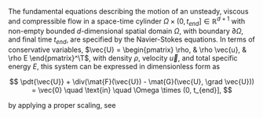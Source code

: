 The fundamental equations describing the motion of an unsteady, viscous and compressible flow in a space-time cylinder
$\Omega \times (0, t_{end}] \in \mathbb{R}^{d+1}$ with non-empty bounded $d$-dimensional spatial domain $\Omega$, with
boundary $\partial \Omega$, and final time $t_{end}$, are specified by the Navier-Stokes equations. In terms of
conservative variables, $\vec{U} = \begin{pmatrix} \rho, & \rho \vec{u}, & \rho E \end{pmatrix}^\T$, with density $\rho$, velocity $\vec{u}$, and total specific energy $E$,
this system can be expressed in dimensionless form as

$$
\pdt{\vec{U}} + \div(\mat{F}(\vec{U}) - \mat{G}(\vec{U}, \grad \vec{U})) = \vec{0} \quad \text{in} \quad \Omega \times (0, t_{end}],
$$

by applying a proper scaling, see 
<!-- 
$$
        \rhoref & := \rho^*_\infty, \qquad & \uref & := |\VEL^*_\infty|, \qquad & \Tref & := \theta^*_\infty (\gamma - 1) \Ma^2_\infty,  \qquad &  & \text{(aerodynamic)} \\
        \label{eq::acoustic-scaling}
        \rhoref & := \rho^*_\infty, \qquad & \uref & := c^*_\infty, \qquad      & \Tref & := \theta^*_\infty (\gamma - 1), \qquad               &  & \text{(acoustic)}
$$

depending on the flow regime under consideration, where $\theta$ and $c$ denote the temperature and speed of sound, respectively.
With the Mach number $\Mainf$, the Reynolds number $\Reinf$ and the Prandtl number $\Prinf$ defined as
\begin{align*}
    \Mainf & := \frac{|\VEL^*_\infty|}{c^*_\infty}, & \Reinf & := \frac{\uref \rho^*_\infty L^*}{\mu^*_\infty}, & \Prinf & := \frac{\mu^*_\infty c_p}{\kappa^*_\infty},
\end{align*}
the convective and the viscous fluxes are given by
\begin{align*}
    \F(\CVEC)              & = \begin{pmatrix}
                                   \rho \VEL^\T                  \\[0.8ex]
                                   \rho \VEL \otimes \VEL + p \I \\[0.8ex]
                                   \rho H \VEL^\T
                               \end{pmatrix},      &
    \G(\CVEC, \grad \CVEC) & = \frac{1}{\Reinf}\begin{pmatrix}
                                                   \vec{0}^\T \\[0.8ex]
                                                   \TAU       \\[0.8ex]
                                                   (\TAU \VEL - \frac{\HEAT}{\Prinf})^\T
                                               \end{pmatrix},
\end{align*}
respectively, where $p$ denotes the pressure, $H = E + p/\rho$ the total specific enthalpy,
$\TAU$ the deviatoric stress tensor, $\HEAT$ the heat flux, $\mu$ the dynamic viscosity,
$c_p$ the specific heat capacity, $\kappa$ the thermal conductivity and $L$ a characteristic length.
Assuming ideal gas conditions, Newtonian fluid and Fourier's law, the necessary
constitutive relations to close the system of equations \eqref{eq::Navier-Stokes} are
\begin{subequations}
    \begin{align}
        \gamma p & = \rho (\gamma - 1) \theta,                                                         \\
        \TAU     & = 2 \left[ \frac{\grad \VEL + (\grad \VEL)^\T}{2} - \frac{1}{3} \div(\VEL) \right], \\
        \HEAT    & = -\grad \theta,
    \end{align}
\end{subequations}
with heat capacity ratio $\gamma=1.4$ for air. In this setting the isentropic speed of sound $c$
is defined as
$$
    c = \sqrt{\gamma \frac{p}{\rho}} = \sqrt{(\gamma - 1) \theta}.
$$ -->

<!-- We consider the following quantities 

* $\rho$ ... density
* $p$ ... pressure
* $\vec{u} = (u_x, u_y, u_z)$ ...velocity
* $E$ ...total energy
* $\HEAT$ ...heat flux

 
and aim to solve

$$
    \begin{align*}
    \pdt{\rho} + \div{(\rho \vec{u})} &= 0, \\
    \pdt{(\rho \vec{u})} + \div{(\rho \vec{u} \otimes \vec{u})} &= \div{\TAU} -\grad{p} + \rho \vec{f}, \\
    \pdt{(\rho E)} + \div{(\rho E \vec{u})} &= \div{(\TAU \vec{u})} - \div{(p \vec{u})} + \rho \vec{f} \cdot \vec{u} - \div{\HEAT}.
    \end{align*}
$$

We define the specific energy $E$ as the sum of the specific kinetic energy $E_k$ and the specific inner energy $E_i$, hence leading to the following expression

$$
    \begin{align*}
    E &= E_i + E_k =  E_i + \tfrac{1}{2} |\vec{u}|^2
    \end{align*}
$$

## Constitutive Relations


For the time being we assume the simplest equation of state, namely the ideal gas law

$$
    \begin{align*}
    p &= \rho R T,
    \end{align*}
$$

which holds for a **calorically perfect gas**. In this special setting additional equations hold

$$
    \begin{align*}
    E_i &= c_v T, & \frac{c_p}{c_v} &= \gamma, & R = c_p - c_v. 
    \end{align*}
$$

As for the deviatoric stress tensor $\TAU$ we assume a Newtonian relationship between the stresses $\TAU$ and the rate-of-strain $\EPS$ 

$$
    \begin{align*}
    \TAU &= 2 \mu(T) \EPS = 2 \mu(T) \left[ \frac{\grad{\vec{u}} + (\grad{\vec{u}})^{\T}}{2}  - \frac{1}{3} \div \vec{u} \I \right],
    \end{align*}
$$

in which the viscosity $\mu$ is either constant or temperature dependent, given by *Sutherland's law*, respectively

$$
    \begin{align*}
    \mu(T) &:= \mu_0, & & & \mu(T) &:= \mu_0 \left(\frac{T}{T_0} \right)^\frac{3}{2} \frac{T_0 + S_0}{T + S_0}.
    \end{align*}
$$

As for the heatflux *Fourier's law* is considered

$$
    \begin{align*}
    \HEAT &= -k(T)  \grad T
    \end{align*}
$$


## Dimensionless Compressible Equations

We solve the Navier-Stokes equations in a dimensionless form. By this
approach settings with equal dimensionless numbers, such as *Reynolds
number*, *Mach number*, etc. produce equal results. From dimensional
analysis (*Buckingham*-$\pi$-*theorem*) one has to prescribe four
primal quantities in order to derive a dimensionless version of the
compressible Navier-Stokes equations. We opt for a
density-velocity-temperature dimensionalisation and introduce three
different scaling options:
* **Aerodynamic**

\begin{align*}
\Lref &= L, & \rhoref &= \rhoinf,  & \uref &= \uinf, & \Tref &= \Tinf (\gamma - 1) \Ma_\infty^2
\end{align*}


* **Acoustic**

\begin{align*}
\Lref &= L, & \rhoref &= \rhoinf,  & \uref &= \cinf, & \Tref &= \Tinf (\gamma - 1)
\end{align*}


* **Aeroacoustic**

\begin{align*}
\Lref &= L, & \rhoref &= \rhoinf,  & \uref &= \cinf (1 + \Ma_\infty), & \Tref &= \Tinf (\gamma - 1) (1+\Ma_\infty)^2
\end{align*}

 
The infinity subscript $_\infty$ denotes the free stream values of the flow. Note, that following relationship holds for all three scalings

\begin{align*}
\frac{\Tref}{\uref^2} &= \frac{\gamma - 1}{\gamma R} = \frac{1}{c_p}
\end{align*}


At this point it is possible to define dimensionless variables

\begin{align*}
\dl{x} &= \frac{x}{\Lref}, &  
\dl{t} &= \frac{t \uref}{\Lref}, & 
\dl{\vec{u}} &= \frac{\vec{u}}{\uref}, \\
\dl{\rho} &= \frac{\rho}{\rhoref}, & 
\dl{p} &= \frac{p}{\rhoref \uref^2}, &
\dl{T} &= \frac{T}{\Tref}, \\
\end{align*}

and the more important dimensionless numbers
* **Reynolds number**
  \begin{align*} 
  \Re_\infty := \frac{\rhoinf \uinf \Lref}{\mu_\infty} 
  \end{align*}

  * **Mach number**
  \begin{align*}\Ma_\infty := \frac{\uinf}{\cinf} = \frac{\uinf}{\sqrt{\gamma R \Tinf}}  \end{align*}

  * **Prandtl number**
  \begin{align*}\Pr_\infty := \frac{c_p \muinf}{k_\infty} \end{align*}

  * **Froude number**
  \begin{align*} \Fr_\infty := \sqrt{\frac{\uinf^2}{gL}} \end{align*}

Note, that for air one usually sets $\Pr_\infty = 0.72$, as the Prandtl number is almost constant over a broad temperature range.

### Derivation
* **Continuity Equation**
  \begin{align*}
  \pdt{\rho} + \div{(\rho \vec{u})} &= 0, \\
  \frac{\rhoref \uref}{\Lref} \pdtdl{\dl{\rho}} + \frac{\rhoref \uref}{\Lref} \dl{\div}(\dl{\rho} \dl{\vec{u}}) &= 0, \\
  \pdtdl{\dl{\rho}} + \dl{\div}(\dl{\rho} \dl{\vec{u}}) &= 0.
  \end{align*}
  

* **Momentum Equation**
  \begin{align*}
  \pdt{(\rho \vec{u})} + \div{(\rho \vec{u} \otimes \vec{u} + p \I)} &= \div{\TAU} + \rho \vec{f}, \\
  \frac{\rhoref \uref^2}{\Lref}  \pdtdl{(\dl{\rho} \dl{\vec{u}})} + 
  \frac{\rhoref \uref^2}{\Lref} \dl{\div}(\dl{\rho} \dl{\vec{u}} \otimes \dl{\vec{u}} + \dl{p} \I) &= 
  \frac{\muref \uref}{\Lref^2} \dl{\div}\dl{\TAU} + 
  \rhoref g \dl{\rho} \dl{\vec{f}}, \\
  \pdtdl{(\dl{\rho} \dl{\vec{u}})} + 
  \dl{\div}(\dl{\rho} \dl{\vec{u}} \otimes \dl{\vec{u}} + \dl{p} \I) &= 
  \frac{\muref}{\Lref \rhoref \uref} \dl{\div}\dl{\TAU} + \frac{g \Lref}{\uref^2} \dl{\rho} \dl{\vec{f}}, \\
  \pdtdl{(\dl{\rho} \dl{\vec{u}})} + 
  \dl{\div}(\dl{\rho} \dl{\vec{u}} \otimes \dl{\vec{u}} + \dl{p} \I) &= 
  \frac{1}{\Re_{\text{ref}}} \dl{\div}\dl{\TAU} + \frac{1}{\Fr^2_{\text{ref}}} \dl{\rho} \dl{\vec{f}}.
  \end{align*}
  

* **Energy Equation**
  \begin{align*}
  \pdt{(\rho E)} + \div{([\rho E + p] \vec{u})} &= \div{(\TAU \vec{u})} - \div{\HEAT} + \rho \vec{f} \cdot \vec{u} , \\
  \frac{\rhoref \uref^3}{\Lref}\pdtdl{(\dl{\rho} \dl{E})} + 
  \frac{\rhoref \uref^3}{\Lref} \dl{\div}([\dl{\rho} \dl{E} + \dl{p}] \dl{\vec{u}}) &= 
  \frac{\muref \uref^2}{\Lref^2}\dl{\div}(\dl{\TAU}) \dl{\vec{u}} -  
  \frac{\Tref \kref}{\Lref^2} \frac{\muref}{\muref} \dl{\div}{\dl{\HEAT}} + 
  \rhoref g \uref \dl{\rho} \dl{\vec{f}} \cdot \dl{\vec{u}} , \\
  \pdtdl{(\dl{\rho} \dl{E})} + 
  \dl{\div}([\dl{\rho} \dl{E} + \dl{p}] \dl{\vec{u}}) &= 
  \frac{\muref}{\Lref \rhoref \uref} \dl{\div}(\dl{\TAU} \dl{\vec{u}}) - 
  \frac{\muref}{\rhoref \uref \Lref} \frac{\Tref \kref}{\uref^2 \muref} \dl{\div}{\dl{\HEAT}} + 
  \frac{g \Lref}{\uref^2} \dl{\rho} \dl{\vec{f}} \cdot \dl{\vec{u}}, \\
  \pdtdl{(\dl{\rho} \dl{E})} + 
  \dl{\div}([\dl{\rho} \dl{E} + \dl{p}] \dl{\vec{u}}) &= 
  \frac{1}{\Re_{\text{ref}}}\dl{\div}(\dl{\TAU} \dl{\vec{u}}) -
  \frac{1}{\Re_{\text{ref}} \Pr_{\text{ref}}} \dl{\div}\dl{\HEAT} + 
  \frac{1}{\Fr^2_{\text{ref}}} \dl{\rho} \dl{\vec{f}} \cdot \dl{\vec{u}}.
  \end{align*}
  

* **Ideal Gas Law**
  \begin{align*}
  p &= \rho R T, \\
  \rhoref \uref^2 \dl{p} &= \rhoref \Tref R \dl{\rho} \dl{T}, \\
  \dl{p} &= \frac{\Tref R}{\uref^2} \dl{\rho} \dl{T}, \\
  \gamma \dl{p} &= (\gamma -1) \dl{\rho} \dl{T}.
  \end{align*}
  

* **Newtonian Law** 
  \begin{align*}
  \TAU &= 2 \mu(T) \EPS, \\
  \TAU &= 2 \frac{\muref \uref}{\Lref} \dl{\mu}(\dl{T}) \dl{\EPS}, \\
  \dl{\TAU} = \frac{\Lref}{\muref \uref} \TAU &= 2 \dl{\mu}(\dl{T}) \dl{\EPS}.
  \end{align*}
  

* ***Fourier's Law**
  \begin{align*}
  \HEAT &= -k(T)  \grad T, \\
  \HEAT &= - \frac{\Tref \kref}{\Lref} \dl{k}(\dl{T}) \dl{\grad}\dl{T}, \\
  \dl{\HEAT } =  \frac{\Lref}{\Tref \kref} \frac{\muref}{\muref} \HEAT &= -\dl{k}(\dl{T}) \dl{\grad}\dl{T}.
  \end{align*}
  

* **Sutherland's Law**
  \begin{align*}
  \mu(T) &= \mu_0 \left(\frac{T}{T_0} \right)^\frac{3}{2} \frac{T_0 + S_0}{T + S_0}, \\
  \dl{\mu}(T)  &= \frac{\mu_0}{\muref} \left(\frac{T}{T_0} \right)^\frac{3}{2} \frac{T_0 + S_0}{T + S_0}, \\
  \dl{\mu}(\Tinf)  = 1 \rightarrow \frac{\muref}{\mu_0} &=  \left(\frac{\Tinf}{T_0} \right)^\frac{3}{2} \frac{T_0 + S_0}{\Tinf + S_0}, \\
  \dl{\mu}(T)  &= \left(\frac{T_0}{\Tinf} \right)^\frac{3}{2} \frac{\Tinf + S_0}{T_0 + S_0} \left(\frac{T}{T_0} \right)^\frac{3}{2} \frac{T_0 + S_0}{T + S_0}, \\  
  \dl{\mu}(T)  &= \left(\frac{T}{\Tinf} \right)^\frac{3}{2} \frac{\Tinf + S_0}{T + S_0}, \\
  \dl{\mu}(\dl{T})  &= \left(\frac{\dl{T}}{\dl{\Tinf}} \right)^\frac{3}{2}  \frac{\dl{\Tinf} + \dl{S_0}}{\dl{T} + \dl{S_0}}.
  \end{align*}
  
  With $\dl{\Tinf} = \frac{\Tinf}{\Tref}$ and $\dl{S_0} = \frac{S_0}{\Tref}$.

  For sake of simplicity from now on we will omit the asterisk and consider only the dimensionless compressible equations. Last, but not least the difference scalings introduce different dimensionless reference numbers. In terms of freestream variables they are given by:
* **Aerodynamic**
   \begin{align*}
    \Re_{\text{ref}} &= \Re_{\infty} & \Pr_{\text{ref}} &= \Pr_{\infty},
   \end{align*}
   

* **Acoustic**
   \begin{align*}
    \Re_{\text{ref}} &=  \frac{\Re_{\infty}}{\Ma_\infty} & \Pr_{\text{ref}} &= \Pr_{\infty},
   \end{align*}
   
  
* **Aeroacoustic**
   \begin{align*}
    \Re_{\text{ref}} &= \frac{\Re_{\infty}}{\Ma_\infty} (1 + \Ma_\infty) & \Pr_{\text{ref}} &= \Pr_{\infty}.
   \end{align*}
    -->
